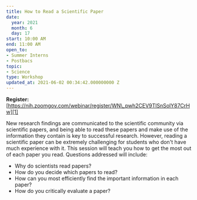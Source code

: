 ```yaml
---
title: How to Read a Scientific Paper
date:
  year: 2021
  month: 6
  day: 17
start: 10:00 AM
end: 11:00 AM
open_to:
- Summer Interns
- Postbacs
topic:
- Science
type: Workshop
updated_at: 2021-06-02 00:34:42.000000000 Z
---
```

**Register:**
[https://nih.zoomgov.com/webinar/register/WN\_pwh2CEV9TlSnSolY87CrHw][1]

New research findings are communicated to the scientific community via
scientific papers, and being able to read these papers and make use of
the information they contain is key to successful research. However,
reading a scientific paper can be extremely challenging for students who
don\'t have much experience with it. This session will teach you how to
get the most out of each paper you read. Questions addressed will
include:

* Why do scientists read papers?
* How do you decide which papers to read?
* How can you most efficiently find the important information in each
  paper?
* How do you critically evaluate a paper?

 



[1]: https://nih.zoomgov.com/webinar/register/WN_pwh2CEV9TlSnSolY87CrHw
